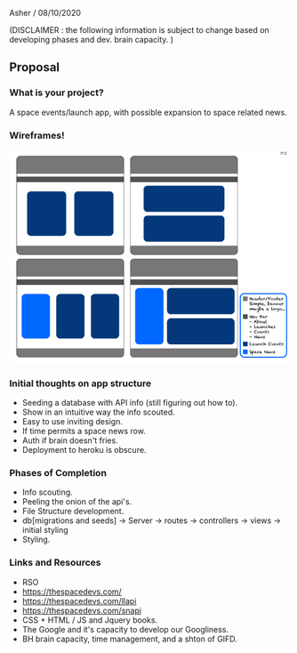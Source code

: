 Asher / 08/10/2020 

(DISCLAIMER : the following information is subject to change based on developing phases and dev. brain capacity. )

## Proposal

### What is your project?

A space events/launch app, with possible expansion to space related news.

### Wireframes!

![Wireframe](./wireframes/wireframes.png)

### Initial thoughts on app structure

- Seeding a database with API info (still figuring out how to).
- Show in an intuitive way the info scouted.
- Easy to use inviting design.
- If time permits a space news row.
- Auth if brain doesn't fries.
- Deployment to heroku is obscure.

### Phases of Completion

- Info scouting.
- Peeling the onion of the api's.
- File Structure development.
- db[migrations and seeds] -> Server -> routes -> controllers -> views -> initial styling
- Styling.

### Links and Resources

- RSO
- https://thespacedevs.com/
- https://thespacedevs.com/llapi
- https://thespacedevs.com/snapi
- CSS + HTML / JS and Jquery books.
- The Google and it's capacity to develop our Googliness.
- BH brain capacity, time management, and a shton of GIFD.

